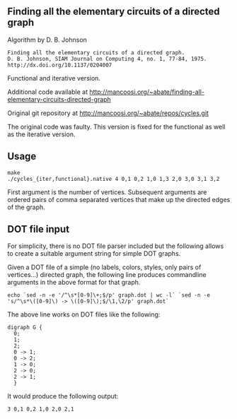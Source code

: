Finding all the elementary circuits of a directed graph
-------------------------------------------------------

Algorithm by D. B. Johnson

    Finding all the elementary circuits of a directed graph.
    D. B. Johnson, SIAM Journal on Computing 4, no. 1, 77-84, 1975.
    http://dx.doi.org/10.1137/0204007

Functional and iterative version.

Additional code available at http://mancoosi.org/~abate/finding-all-elementary-circuits-directed-graph

Original git repository at http://mancoosi.org/~abate/repos/cycles.git

The original code was faulty. This version is fixed for the functional as well
as the iterative version.

Usage
-----

    make
    ./cycles_{iter,functional}.native 4 0,1 0,2 1,0 1,3 2,0 3,0 3,1 3,2

First argument is the number of vertices. Subsequent arguments are ordered
pairs of comma separated vertices that make up the directed edges of the
graph.

DOT file input
--------------

For simplicity, there is no DOT file parser included but the following allows
to create a suitable argument string for simple DOT graphs.

Given a DOT file of a simple (no labels, colors, styles, only pairs of
vertices...) directed graph, the following line produces commandline
arguments in the above format for that graph.

	echo `sed -n -e '/^\s*[0-9]\+;$/p' graph.dot | wc -l` `sed -n -e 's/^\s*\([0-9]\) -> \([0-9]\);$/\1,\2/p' graph.dot`

The above line works on DOT files like the following:

    digraph G {
      0;
      1;
      2;
      0 -> 1;
      0 -> 2;
      1 -> 0;
      2 -> 0;
      2 -> 1;
      }

It would produce the following output:

    3 0,1 0,2 1,0 2,0 2,1
